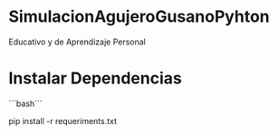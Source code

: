 # SimulacionAgujeroGusanoPyhton
Educativo y de Aprendizaje Personal

# Instalar Dependencias

´´´bash´´´

pip install -r requeriments.txt